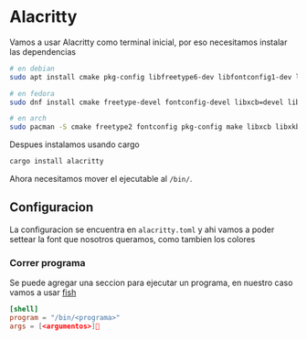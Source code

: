 # Alacritty
Vamos a usar Alacritty como terminal inicial, por eso necesitamos instalar las dependencias
```bash
# en debian
sudo apt install cmake pkg-config libfreetype6-dev libfontconfig1-dev libxcb-xfixes0-dev libxkbcommon-dev python3

# en fedora
sudo dnf install cmake freetype-devel fontconfig-devel libxcb=devel libxkbcommon-devel g++

# en arch
sudo pacman -S cmake freetype2 fontconfig pkg-config make libxcb libxkbcommon python
```

Despues instalamos usando cargo
``` bash
cargo install alacritty
```
Ahora necesitamos mover el ejecutable al `/bin/`.

## Configuracion
La configuracion se encuentra en `alacritty.toml` y ahi vamos a poder settear la font que nosotros queramos, como tambien los colores

### Correr programa
Se puede agregar una seccion para ejecutar un programa, en nuestro caso vamos a usar [fish](../fish/README_Fish.md)

```toml
[shell]
program = "/bin/<programa>"
args = [<argumentos>]
```
